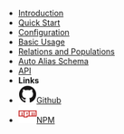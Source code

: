 <!-- markdownlint-disable-next-line first-line-heading -->
- [Introduction](introduction)
- [Quick Start](quick-start)
- [Configuration](configuration)
- [Basic Usage](usage)
- [Relations and Populations](relations.md)
- [Auto Alias Schema](autoalias.md)
- [API](api)
- **Links**
- [![Github](assets/img/github.svg)Github](https://github.com/tyrsolution/moleculer-db-mikroorm-adapter)
- [![NPM](assets/img/npm.svg)NPM](https://www.npmjs.com/package/@tyrsolutions/moleculer-db-mikroorm-adapter)
